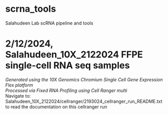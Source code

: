 # scrna_tools
Salahudeen Lab scRNA pipeline and tools  




# **2/12/2024, Salahudeen_10X_2122024 FFPE single-cell RNA seq samples**  
_Generated using the 10X Genomics Chromium Single Cell Gene Expression Flex platform  
Processed via Fixed RNA Profiling using Cell Ranger multi_  
Navigate to: Salahudeen_10X_2122024/cellranger/2193024_cellranger_run_README.txt to read the documentation on this cellranger run

